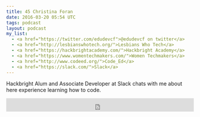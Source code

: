 ```yaml
---
title: 45 Christina Foran
date: 2016-03-20 05:54 UTC
tags: podcast
layout: podcast
my_list:
  - <a href="https://twitter.com/edudevcf">@edudevcf on twitter</a>
  - <a href="http://lesbianswhotech.org/">Lesbians Who Tech</a>
  - <a href="https://hackbrightacademy.com/">Hackbright Academy</a>
  - <a href="https://www.womentechmakers.com/">Women Techmakers</a>
  - <a href="http://www.codeed.org/">Code_Ed</a>
  - <a href="https://slack.com/">Slack</a>
---
```


Hackbright Alum and Associate Developer at Slack chats with me about here experience learning how to code.

<iframe frameborder='0' height='36px' scrolling='no' seamless src='https://simplecast.com/e/32634?style=light' width='100%'></iframe>

